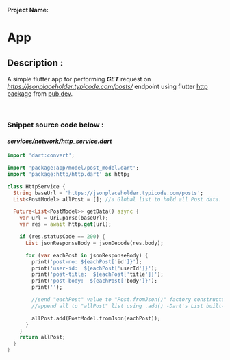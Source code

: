 **Project Name:**  <h1>**App**


## **Description** :
A simple flutter app for performing **_GET_** request on _https://jsonplaceholder.typicode.com/posts/_ endpoint using flutter [http package](https://pub.dev/packages/http 'click to see lastest version') from [pub.dev](http://pub.dev 'click to open the site').

<br>


### **Snippet source code below :** ### 

#### _services/network/http_service.dart_ ####

```dart
import 'dart:convert';

import 'package:app/model/post_model.dart';
import 'package:http/http.dart' as http;

class HttpService {
  String baseUrl = 'https://jsonplaceholder.typicode.com/posts';
  List<PostModel> allPost = []; //a Global list to hold all Post data.

  Future<List<PostModel>> getData() async {
    var url = Uri.parse(baseUrl);
    var res = await http.get(url);

    if (res.statusCode == 200) {
      List jsonResponseBody = jsonDecode(res.body);

      for (var eachPost in jsonResponseBody) {
        print('post-nọ: ${eachPost['id']}');
        print('user-id:  ${eachPost['userId']}');
        print('post-title:  ${eachPost['title']}');
        print('post-body:  ${eachPost['body']}');
        print('');

        //send "eachPost" value to "Post.fromJson()" factory constructor then,
        //append all to "allPost" list using .add() -Dart's List built-in method.

        allPost.add(PostModel.fromJson(eachPost));
      }
    }
    return allPost;
  }
}

```


